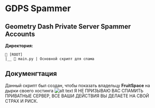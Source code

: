 # GDPS Spammer
## Geometry Dash Private Server Spammer Accounts
**Директория:**
```
📁 [ROOT]
|__ 📁 main.py | Основной скрипт для спама
```

## Докуменгтация
Данный скрипт был создан, чтобы показать владельцу **FruitSpace** на дырки своего хостинга
![alt text](https://media.discordapp.net/attachments/1147277143924027483/1148672749154349096/image.png?width=1440&height=595)
Я НЕ ПРИЗЫВАЮ ВАС СПАМИТЬ ПРИВАТНЫЕ СЕРВЕР, ВСЕ ВАШИ ДЕЙСТВИЯ ВЫ ДЕЛАЕТЕ НА СВОЙ СТРАХ И РИСК.
